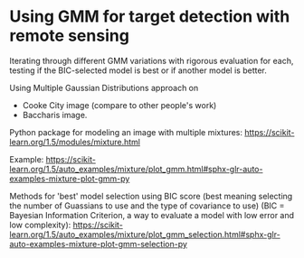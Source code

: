 # Using GMM for target detection with remote sensing

Iterating through different GMM variations with rigorous evaluation for each, testing if the BIC-selected model is best or if another model is better.

Using Multiple Gaussian Distributions approach on 
- Cooke City image (compare to other people's work)
- Baccharis image.

Python package for modeling an image with multiple mixtures:
https://scikit-learn.org/1.5/modules/mixture.html

Example:
https://scikit-learn.org/1.5/auto_examples/mixture/plot_gmm.html#sphx-glr-auto-examples-mixture-plot-gmm-py

Methods for 'best' model selection using BIC score (best meaning selecting the number of Guassians to use and the type of covariance to use) (BIC = Bayesian Information Criterion, a way to evaluate a model with low error and low complexity):
https://scikit-learn.org/1.5/auto_examples/mixture/plot_gmm_selection.html#sphx-glr-auto-examples-mixture-plot-gmm-selection-py